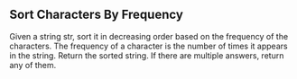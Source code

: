 ##  Sort Characters By Frequency

Given a string str, sort it in decreasing order based on the frequency of the characters. The frequency of a character is the number of times it appears in the string.
Return the sorted string. If there are multiple answers, return any of them.
